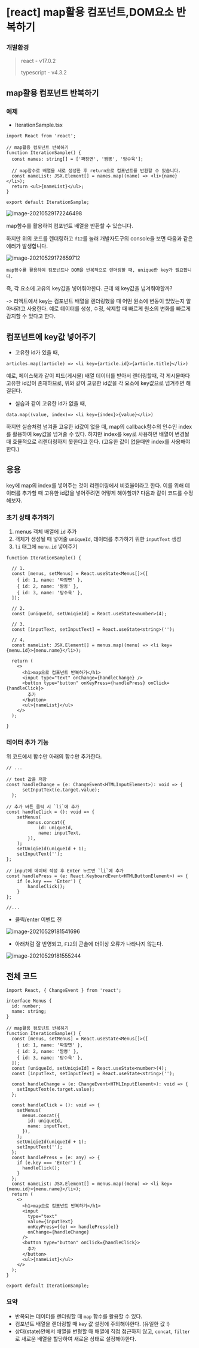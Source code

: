 # [react] map활용 컴포넌트,DOM요소 반복하기

### 개발환경

> react - v17.0.2
>
> typescript - v4.3.2



## map활용 컴포넌트 반복하기

### 예제

- IterationSample.tsx

```react
import React from 'react';

// map활용 컴포넌트 반복하기
function IterationSample() {
  const names: string[] = ['짜장면', '짬뽕', '탕수육'];

  // map함수로 배열을 새로 생성한 후 return으로 컴포넌트를 반환할 수 있습니다.
  const nameList: JSX.Element[] = names.map((name) => <li>{name}</li>);
  return <ul>{nameList}</ul>;
}

export default IterationSample;
```

![image-20210529172246498](%5Breact%5D%20map%ED%99%9C%EC%9A%A9%20%EC%BB%B4%ED%8F%AC%EB%84%8C%ED%8A%B8,DOM%EC%9A%94%EC%86%8C%20%EB%B0%98%EB%B3%B5%ED%95%98%EA%B8%B0.assets/image-20210529172246498.png)

map함수를 활용하여 컴포넌트 배열을 반환할 수 있습니다. 

하지만 위의 코드를 렌더링하고 `f12`를 눌러 개발자도구의 console을 보면 다음과 같은 에러가 발생합니다.

![image-20210529172659712](%5Breact%5D%20map%ED%99%9C%EC%9A%A9%20%EC%BB%B4%ED%8F%AC%EB%84%8C%ED%8A%B8,DOM%EC%9A%94%EC%86%8C%20%EB%B0%98%EB%B3%B5%ED%95%98%EA%B8%B0.assets/image-20210529172659712.png)

`map함수를 활용하여 컴포넌트나 DOM을 반복적으로 렌더링할 때, unique한 key가 필요합니다.`

즉, 각 요소에 고유의 key값을 넣어줘야한다. 근데 왜 key값을 넘겨줘야할까?

-> 리액트에서 key는 컴포넌트 배열을 렌더링했을 때 어떤 원소에 변동이 있었는지 알아내려고 사용한다. 예로 데이터를 생성, 수정, 삭제할 때 빠르게 원소의 변화를 빠르게 감지할 수 있다고 한다.



## 컴포넌트에 key값 넣어주기

- 고유한 id가 있을 때,

```react
articles.map((article) => <li key={article.id}>{article.title}</li>)
```

예로, 페이스북과 같이 피드(게시물) 배열 데이터를 받아서 렌더링할때, 각 게시물마다 고유한 id값이 존재하므로, 위와 같이 고유한 id값을 각 요소에 key값으로 넘겨주면 해결된다.



- 실습과 같이 고유한 id가 없을 때,

```react
data.map((value, index)=> <li key={index}>{value}</li>)
```

하지만 실습처럼 넘겨줄 고유한 id값이 없을 때, map의 callback함수의 인수인 index를 활용하여 key값을 넘겨줄 수 있다. 하지만 index를 key로 사용하면 배열이 변경될 때 효율적으로 리렌더링하지 못한다고 한다. (고유한 값이 없을때만 index를 사용해야한다.)



## 응용

key에 map의 index를 넣어주는 것이 리렌더링에서 비효율이라고 한다. 이를 위해 데이터를 추가할 때 고유한 id값을 넣어주려면 어떻게 해야할까? 다음과 같이 코드를 수정해보자.

### 초기 상태 추가하기

1. menus 객체 배열에 `id` 추가
2. 객체가 생성될 때 넣어줄 `uniqueId`, 데이터를 추가하기 위한 `inputText` 생성
3. `li` 태그에 `menu.id` 넣어주기 

```react
function IterationSample() {
    
  // 1.
  const [menus, setMenus] = React.useState<Menus[]>([
    { id: 1, name: '짜장면' },
    { id: 2, name: '짬뽕' },
    { id: 3, name: '탕수육' },
  ]);
    
  // 2.
  const [uniqueId, setUniqieId] = React.useState<number>(4);
    
  // 3.
  const [inputText, setInputText] = React.useState<string>('');
    
  // 4.
  const nameList: JSX.Element[] = menus.map((menu) => <li key={menu.id}>{menu.name}</li>);

  return (
    <>
      <h1>map으로 컴포넌트 반복하기</h1>
      <input type="text" onChange={handleChange} />
      <button type="button" onKeyPress={handlePress} onClick={handleClick}>
        추가
      </button>
      <ul>{nameList}</ul>
    </>
  );
    
}
```

### 데이터 추가 기능

위 코드에서 함수만 아래의 함수만 추가한다.

```react
// ...

// text 값을 저장
const handleChange = (e: ChangeEvent<HTMLInputElement>): void => {
      setInputText(e.target.value);
  };

// 추가 버튼 클릭 시 `li`에 추가
const handleClick = (): void => {
    setMenus(
        menus.concat({
            id: uniqueId,
            name: inputText,
        }),
    );
    setUniqieId(uniqueId + 1);
    setInputText('');
};

// input에 데이터 작성 후 Enter 누르면 `li`에 추가
const handlePress = (e: React.KeyboardEvent<HTMLButtonElement>) => {
    if (e.key === 'Enter') {
        handleClick();
    }
};

//...
```

- 클릭/enter 이벤트 전

![image-20210529181541696](%5Breact%5D%20map%ED%99%9C%EC%9A%A9%20%EC%BB%B4%ED%8F%AC%EB%84%8C%ED%8A%B8,DOM%EC%9A%94%EC%86%8C%20%EB%B0%98%EB%B3%B5%ED%95%98%EA%B8%B0.assets/image-20210529181541696.png)

- 아래처럼 잘 반영되고, `F12`의 콘솔에 더이상 오류가 나타나지 않는다.

![image-20210529181555244](%5Breact%5D%20map%ED%99%9C%EC%9A%A9%20%EC%BB%B4%ED%8F%AC%EB%84%8C%ED%8A%B8,DOM%EC%9A%94%EC%86%8C%20%EB%B0%98%EB%B3%B5%ED%95%98%EA%B8%B0.assets/image-20210529181555244.png)

## 전체 코드

```react
import React, { ChangeEvent } from 'react';

interface Menus {
  id: number;
  name: string;
}

// map활용 컴포넌트 반복하기
function IterationSample() {
  const [menus, setMenus] = React.useState<Menus[]>([
    { id: 1, name: '짜장면' },
    { id: 2, name: '짬뽕' },
    { id: 3, name: '탕수육' },
  ]);
  const [uniqueId, setUniqieId] = React.useState<number>(4);
  const [inputText, setInputText] = React.useState<string>('');

  const handleChange = (e: ChangeEvent<HTMLInputElement>): void => {
    setInputText(e.target.value);
  };

  const handleClick = (): void => {
    setMenus(
      menus.concat({
        id: uniqueId,
        name: inputText,
      }),
    );
    setUniqieId(uniqueId + 1);
    setInputText('');
  };
  const handlePress = (e: any) => {
    if (e.key === 'Enter') {
      handleClick();
    }
  };
  const nameList: JSX.Element[] = menus.map((menu) => <li key={menu.id}>{menu.name}</li>);
  return (
    <>
      <h1>map으로 컴포넌트 반복하기</h1>
      <input
        type="text"
        value={inputText}
        onKeyPress={(e) => handlePress(e)}
        onChange={handleChange}
      />
      <button type="button" onClick={handleClick}>
        추가
      </button>
      <ul>{nameList}</ul>
    </>
  );
}

export default IterationSample;
```



### 요약

- 반복되는 데이터를 렌더링할 때 `map` 함수를 활용할 수 있다.
- 컴포넌트 배열을 렌더링할 때 `key` 값 설정에 주의해야한다. (유일한 값 !)
- 상태(state)안에서 배열을 변형할 때 배열에 직접 접근하지 않고, `concat`, `filter` 로 새로운 배열을 할당하여 새로운 상태로 설정해야한다.